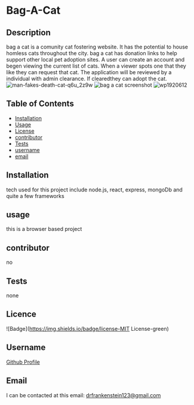 
# Bag-A-Cat
 
## Description
 
bag a cat is a comunity cat fostering website. It has the potential to house homless cats throughout the city. bag a cat has donation links to help support other local pet adoption sites. A user can create an account and begen viewing the current list of cats. When a viewer spots one that they like they can request that cat. The application will be reviewed by a individual with admin clearance. If clearedthey can adopt the cat.
![man-fakes-death-cat-q6u_2z9w](https://user-images.githubusercontent.com/65675240/111185561-1932cd80-8580-11eb-8688-a5046055cd4f.png)
![bag a cat screenshot](https://user-images.githubusercontent.com/65675240/111185606-23ed6280-8580-11eb-963b-9f3ef0422058.PNG)
![wp1920612](https://user-images.githubusercontent.com/65675240/111185675-3798c900-8580-11eb-82bc-c54ca180686f.png)
 
## Table of Contents
 
* [Installation](#Installation) 
* [Usage](#Usage) 
* [License](#License) 
* [contributor](#contributor) 
* [Tests](#Tests)
* [username](#username) 
* [email](#email)
 
## Installation
 
tech used for this project include node.js, react, express, mongoDb and quite a few frameworks
 
## usage

this is a browser based project
 
## contributor 
 
no
 
## Tests
none
 
## Licence

![Badge](https://img.shields.io/badge/license-MIT License-green)
 
## Username

[Github Profile](https://github.com/neyneyalldayday/)
 
## Email

I can be contacted at this email: <drfrankenstein123@gmail.com>

